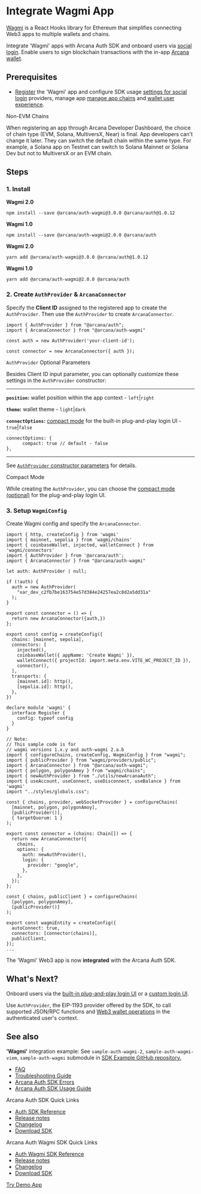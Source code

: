 # Integrate Wagmi App

[Wagmi](https://wagmi.sh/) is a React Hooks library for Ethereum that simplifies connecting Web3 apps to multiple wallets and chains.

Integrate 'Wagmi' apps with Arcana Auth SDK and onboard users via [social login](../../../concepts/social-login/). Enable users to sign blockchain transactions with the in-app [Arcana wallet](../../../concepts/anwallet/).

## Prerequisites

- [Register](../../../setup/config-auth/register-app/) the 'Wagmi' app and configure SDK usage [settings for social login](../../../setup/) providers, manage app [manage app chains](../../../setup/config-wallet-chains/) and [wallet user experience](../../../setup/config-wallet/).

Non-EVM Chains

When registering an app through Arcana Developer Dashboard, the choice of chain type (EVM, Solana, MultiversX, Near) is final. App developers can't change it later. They can switch the default chain within the same type. For example, a Solana app on Testnet can switch to Solana Mainnet or Solana Dev but not to MultiversX or an EVM chain.

## Steps

### 1. Install

**Wagmi 2.0**

```
npm install --save @arcana/auth-wagmi@3.0.0 @arcana/auth@1.0.12

```

**Wagmi 1.0**

```
npm install --save @arcana/auth-wagmi@2.0.0 @arcana/auth

```

**Wagmi 2.0**

```
yarn add @arcana/auth-wagmi@3.0.0 @arcana/auth@1.0.12

```

**Wagmi 1.0**

```
yarn add @arcana/auth-wagmi@2.0.0 @arcana/auth

```

### 2. Create `AuthProvider` & `ArcanaConnector`

Specify the **Client ID** assigned to the registered app to create the `AuthProvider`. Then use the `AuthProvider` to create `ArcanaConnector`.

```
import { AuthProvider } from "@arcana/auth";
import { ArcanaConnector } from "@arcana/auth-wagmi"

const auth = new AuthProvider('your-client-id');

const connector = new ArcanaConnector({ auth });

```

`AuthProvider` Optional Parameters

Besides Client ID input parameter, you can optionally customize these settings in the `AuthProvider` constructor:

______________________________________________________________________

**`position`:** wallet position within the app context - `left`|`right`

**`theme`:** wallet theme - `light`|`dark`

**`connectOptions`:** [compact mode](../../../concepts/plug-and-play-auth/#compact-modal) for the built-in plug-and-play login UI - `true`|`false`

```
connectOptions: {
      compact: true // default - false
},

```

______________________________________________________________________

See [`AuthProvider` constructor parameters](https://authsdk-ref-guide.netlify.app/interfaces/constructorparams) for details.

Compact Mode

While creating the `AuthProvider`, you can choose the [compact mode (optional)](../../../concepts/plug-and-play-auth/#compact-modal) for the plug-and-play login UI.

### 3. Setup `WagmiConfig`

Create Wagmi config and specify the `ArcanaConnector`.

```
import { http, createConfig } from 'wagmi'
import { mainnet, sepolia } from 'wagmi/chains'
import { coinbaseWallet, injected, walletConnect } from 'wagmi/connectors'
import { AuthProvider } from '@arcana/auth';
import { ArcanaConnector } from "@arcana/auth-wagmi"

let auth: AuthProvider | null;

if (!auth) {
  auth = new AuthProvider(
    "xar_dev_c2fb7be163754e57d384e24257ea2c8d2a5dd31a"
  );
}

export const connector = () => {
  return new ArcanaConnector({auth,})
};

export const config = createConfig({
  chains: [mainnet, sepolia],
  connectors: [
    injected(),
    coinbaseWallet({ appName: 'Create Wagmi' }),
    walletConnect({ projectId: import.meta.env.VITE_WC_PROJECT_ID }),
    connector(),
  ],
  transports: {
    [mainnet.id]: http(),
    [sepolia.id]: http(),
  },
})

declare module 'wagmi' {
  interface Register {
    config: typeof config
  }
}

```

```
// Note:  
// This sample code is for 
// wagmi versions 1.x.y and auth-wagmi 2.a.b
import { configureChains, createConfig, WagmiConfig } from "wagmi";
import { publicProvider } from "wagmi/providers/public";
import { ArcanaConnector } from "@arcana/auth-wagmi";
import { polygon, polygonAmoy } from "wagmi/chains";
import { newAuthProvider } from "./utils/newArcanaAuth";
import { useAccount, useConnect, useDisconnect, useBalance } from 'wagmi'
import "../styles/globals.css";

const { chains, provider, webSocketProvider } = configureChains(
  [mainnet, polygon, polygonAmoy],
  [publicProvider()],
  { targetQuorum: 1 }
);

export const connector = (chains: Chain[]) => {
  return new ArcanaConnector({
    chains,
    options: {
      auth: newAuthProvider(),
      login: {
        provider: "google",
      },
    },
  });
};

const { chains, publicClient } = configureChains(
  [polygon, polygonAmoy],
  [publicProvider()]
);

export const wagmiEntity = createConfig({
  autoConnect: true,
  connectors: [connector(chains)],
  publicClient,
});
...

```

The 'Wagmi' Web3 app is now **integrated** with the Arcana Auth SDK.

## What's Next?

Onboard users via the [built-in plug-and-play login UI](../../onboard/wagmi/wagmi-pnp-ui/) or a [custom login UI](../../onboard/wagmi/wagmi-custom-ui/).

Use `AuthProvider`, the EIP-1193 provider offered by the SDK, to call supported JSON/RPC functions and [Web3 wallet operations](../../web3-ops/evm/) in the authenticated user's context.

## See also

**'Wagmi'** integration example: See `sample-auth-wagmi-2`, `sample-auth-wagmi-viem`, `sample-auth-wagmi` submodule in [SDK Example GitHub repository.](https://github.com/arcana-network/auth-examples)

- [FAQ](../../../faq/faq-gen/)
- [Troubleshooting Guide](../../../troubleshooting/)
- [Arcana Auth SDK Errors](../../auth-error-msg/)
- [Arcana Auth SDK Usage Guide](../../auth-usage-guide/)

Arcana Auth SDK Quick Links

- [Auth SDK Reference](https://authsdk-ref-guide.netlify.app/)
- [Release notes](../../../relnotes/latest-auth-release-note/)
- [Changelog](https://github.com/arcana-network/auth/releases)
- [Download SDK](https://www.npmjs.com/package/@arcana/auth)

Arcana Auth Wagmi SDK Quick Links

- [Auth Wagmi SDK Reference](https://deploy-preview-28--wagmi-authsdk-ref-guide.netlify.app/)
- [Release notes](../../../relnotes/latest-auth-release-note/)
- [Changelog](https://github.com/arcana-network/auth-wagmi/releases)
- [Download SDK](https://www.npmjs.com/package/@arcana/auth-wagmi)

[Try Demo App](https://demo.arcana.network)
